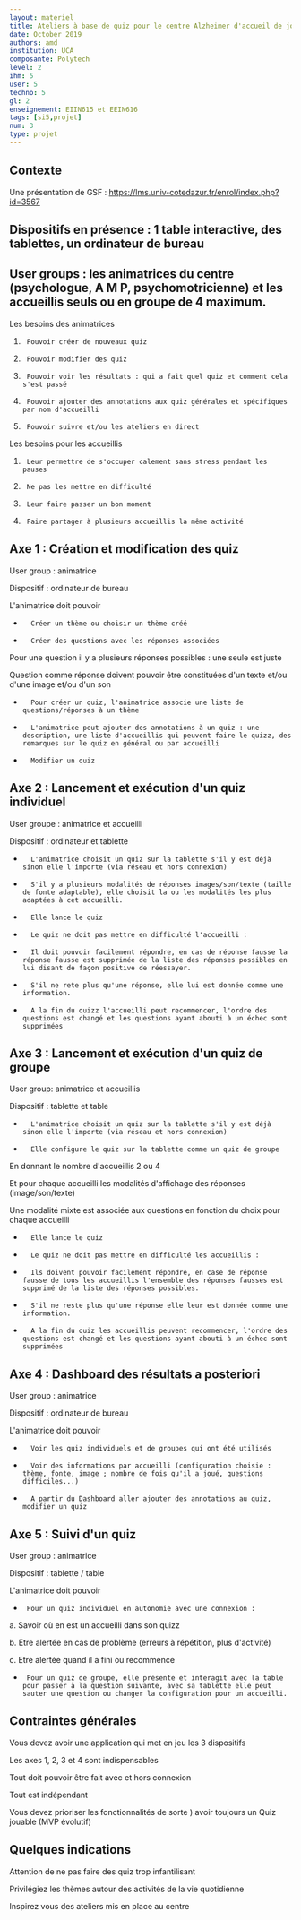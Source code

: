```yaml
--- 
layout: materiel
title: Ateliers à base de quiz pour le centre Alzheimer d'accueil de jour de Biot
date: October 2019
authors: amd
institution: UCA
composante: Polytech  
level: 2
ihm: 5 
user: 5
techno: 5
gl: 2
enseignement: EIIN615 et EEIN616
tags: [si5,projet]
num: 3
type: projet 
--- 
```


## Contexte 
Une présentation de GSF : https://lms.univ-cotedazur.fr/enrol/index.php?id=3567

## Dispositifs en présence : 1 table interactive, des tablettes, un ordinateur de bureau 

## User groups : les animatrices du centre (psychologue, A M P, psychomotricienne) et les accueillis seuls ou en groupe de 4 maximum. 

Les besoins des animatrices 

1.      Pouvoir créer de nouveaux quiz

2.      Pouvoir modifier des quiz

3.      Pouvoir voir les résultats : qui a fait quel quiz et comment cela s'est passé 

4.      Pouvoir ajouter des annotations aux quiz générales et spécifiques par nom d'accueilli 

5.      Pouvoir suivre et/ou les ateliers en direct 

Les besoins pour les accueillis 

1.      Leur permettre de s'occuper calement sans stress pendant les pauses 

2.      Ne pas les mettre en difficulté 

3.      Leur faire passer un bon moment

4.      Faire partager à plusieurs accueillis la même activité 


## Axe 1 : Création et modification des quiz 
User group : animatrice 

Dispositif : ordinateur de bureau 

L'animatrice doit pouvoir 

-       Créer un thème ou choisir un thème créé

-       Créer des questions avec les réponses associées 

Pour une question il y a plusieurs réponses possibles : une seule est juste 

Question comme réponse doivent pouvoir être constituées d'un texte et/ou d'une image et/ou d'un son 

-       Pour créer un quiz, l'animatrice associe une liste de questions/réponses à un thème 

-       L'animatrice peut ajouter des annotations à un quiz : une description, une liste d'accueillis qui peuvent faire le quizz, des remarques sur le quiz en général ou par accueilli 

-       Modifier un quiz 

## Axe 2 : Lancement et exécution d'un quiz individuel 
User groupe : animatrice et accueilli 

Dispositif : ordinateur et tablette 

-       L'animatrice choisit un quiz sur la tablette s'il y est déjà sinon elle l'importe (via réseau et hors connexion)

-       S'il y a plusieurs modalités de réponses images/son/texte (taille de fonte adaptable), elle choisit la ou les modalités les plus adaptées à cet accueilli. 

-       Elle lance le quiz 

-       Le quiz ne doit pas mettre en difficulté l'accueilli : 

-       Il doit pouvoir facilement répondre, en cas de réponse fausse la réponse fausse est supprimée de la liste des réponses possibles en lui disant de façon positive de réessayer. 

-       S'il ne rete plus qu'une réponse, elle lui est donnée comme une information. 

-       A la fin du quizz l'accueilli peut recommencer, l'ordre des questions est changé et les questions ayant abouti à un échec sont supprimées 

## Axe 3 : Lancement et exécution d'un quiz  de groupe 
User group: animatrice et accueillis 

Dispositif : tablette et table 

-       L'animatrice choisit un quiz sur la tablette s'il y est déjà sinon elle l'importe (via réseau et hors connexion)

-       Elle configure le quiz sur la tablette comme un quiz de groupe 

En donnant le nombre d'accueillis 2 ou 4

Et pour chaque accueilli les modalités d'affichage des réponses (image/son/texte)

Une modalité mixte est associée aux questions en fonction du choix pour chaque accueilli 

-       Elle lance le quiz 

-       Le quiz ne doit pas mettre en difficulté les accueillis : 

-       Ils doivent pouvoir facilement répondre, en case de réponse fausse de tous les accueillis l'ensemble des réponses fausses est supprimé de la liste des réponses possibles. 

-       S'il ne reste plus qu'une réponse elle leur est donnée comme une information. 

-       A la fin du quiz les accueillis peuvent recommencer, l'ordre des questions est changé et les questions ayant abouti à un échec sont supprimées 

## Axe 4 : Dashboard des résultats a posteriori 
User group : animatrice

Dispositif : ordinateur de bureau 

L'animatrice doit pouvoir 

-       Voir les quiz individuels et de groupes qui ont été utilisés 

-       Voir des informations par accueilli (configuration choisie : thème, fonte, image ; nombre de fois qu'il a joué, questions difficiles...)

-       A partir du Dashboard aller ajouter des annotations au quiz, modifier un quiz 

## Axe 5 : Suivi d'un quiz 
User group : animatrice 

Dispositif : tablette / table 

L'animatrice doit pouvoir 

-      Pour un quiz individuel en autonomie avec une connexion :

a.     Savoir où en est un accueilli dans son quizz 

b.     Etre alertée en cas de problème (erreurs à répétition, plus d'activité)

c.     Etre alertée quand il a fini ou recommence 

-      Pour un quiz de groupe, elle présente et interagit avec la table pour passer à la question suivante, avec sa tablette elle peut sauter une question ou changer la configuration pour un accueilli. 

## Contraintes générales 
Vous devez avoir une application qui met en jeu les 3 dispositifs 

Les axes 1, 2, 3 et 4 sont indispensables 

Tout doit pouvoir être fait avec et hors connexion 

Tout est indépendant 

Vous devez prioriser les fonctionnalités de sorte ) avoir toujours un Quiz jouable (MVP évolutif)

## Quelques indications 

Attention de ne pas faire des quiz trop infantilisant

Privilégiez les thèmes autour des activités de la vie quotidienne 

Inspirez vous des ateliers mis en place au centre 


